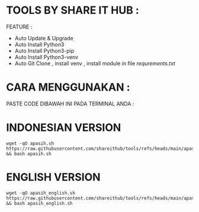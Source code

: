 # TOOLS BY SHARE IT HUB :

FEATURE :

- Auto Update & Upgrade
- Auto Install Python3
- Auto Install Python3-pip
- Auto Install Python3-venv
- Auto Git Clone , install venv , install module in file _requrements.txt_


# CARA MENGGUNAKAN :

PASTE CODE DIBAWAH INI PADA TERMINAL ANDA :

# INDONESIAN VERSION

```
wget -qO apasih.sh https://raw.githubusercontent.com/shareithub/tools/refs/heads/main/apasih.sh && bash apasih.sh
```
  

# ENGLISH VERSION

```
wget -qO apasih_english.sh https://raw.githubusercontent.com/shareithub/tools/refs/heads/main/apasih_english.sh && bash apasih_english.sh
